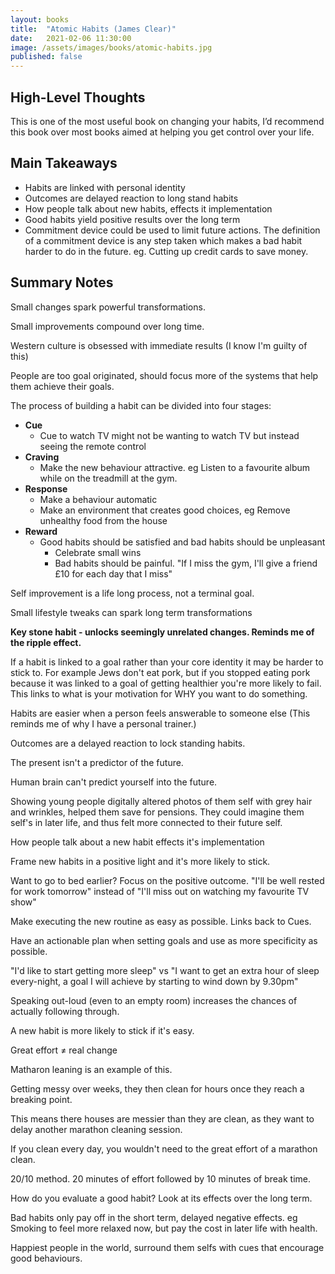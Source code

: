 ```yaml
---
layout: books
title:  "Atomic Habits (James Clear)"
date:   2021-02-06 11:30:00
image: /assets/images/books/atomic-habits.jpg
published: false
---
```


## High-Level Thoughts

This is one of the most useful book on changing your habits, I’d recommend this book over most books aimed at helping you get control over your life.

## Main Takeaways

- Habits are linked with personal identity
- Outcomes are delayed reaction to long stand habits
- How people talk about new habits, effects it implementation
- Good habits yield positive results over the long term
- Commitment device could be used to limit future actions. The definition of a commitment device is any step taken which makes a bad habit harder to do in the future. eg. Cutting up credit cards to save money.

## Summary Notes

Small changes spark powerful transformations.

Small improvements compound over long time. 

Western culture is obsessed with immediate results (I know I'm guilty of this)

People are too goal originated, should focus more of the systems that help them achieve their goals.

The process of building a habit can be divided into four stages:

- **Cue**
    - Cue to watch TV might not be wanting to watch TV but instead seeing the remote control
- **Craving**
    - Make the new behaviour attractive. eg Listen to a favourite album while on the treadmill at the gym.
- **Response**
    - Make a behaviour automatic
    - Make an environment that creates good choices, eg Remove unhealthy food from the house
- **Reward**
    - Good habits should be satisfied and bad habits should be unpleasant
        - Celebrate small wins
        - Bad habits should be painful. "If I miss the gym, I'll give a friend £10 for each day that I miss"

Self improvement is a life long process, not a terminal goal.

Small lifestyle tweaks can spark long term transformations 

**Key stone habit - unlocks seemingly unrelated changes. Reminds me of the ripple effect.**

If a habit is linked to a goal rather than your core identity it may be harder to stick to. For example Jews don't eat pork, but if you stopped eating pork because it was linked to a goal of getting healthier you're more likely to fail.  This links to what is your motivation for WHY you want to do something.

Habits are easier when a person feels answerable to someone else (This reminds me of why I have a personal trainer.)

Outcomes are a delayed reaction to lock standing habits. 

The present isn't a predictor of the future.

Human brain can't predict yourself into the future.

Showing young people digitally altered photos of them self with grey hair and wrinkles, helped them save for pensions. They could imagine them self's in later life, and thus felt more connected to their future self.

How people talk about a new habit effects it's implementation

Frame new habits in a positive light and it's more likely to stick.

Want to go to bed earlier? Focus on the positive outcome. "I'll be well rested for work tomorrow" instead of "I'll miss out on watching my favourite TV show"

Make executing the new routine as easy as possible. Links back to Cues.

Have an actionable plan when setting goals and use as more specificity as possible.

"I'd like to start getting more sleep" vs "I want to get an extra hour of sleep every-night, a goal I will achieve by starting to wind down by 9.30pm"

Speaking out-loud (even to an empty room) increases the chances of actually following through.

A new habit is more likely to stick if it's easy.

Great effort ≠ real change

Matharon leaning is an example of this.

Getting messy over weeks, they then clean for hours once they reach a breaking point.

This means there houses are messier than they are clean, as they want to delay another marathon cleaning session.

If you clean every day, you wouldn't need to the great effort of a marathon clean.

20/10 method. 20 minutes of effort followed by 10 minutes of break time.

How do you evaluate a good habit? Look at its effects over the long term. 

Bad habits only pay off in the short term, delayed negative effects. eg Smoking to feel more relaxed now, but pay the cost in later life with health.

Happiest people in the world, surround them selfs with cues that encourage good behaviours.  
